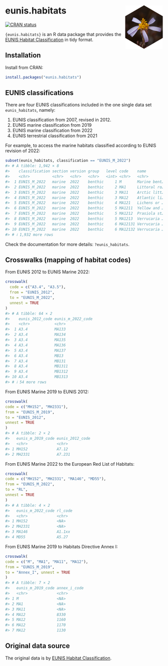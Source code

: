 
<!-- README.md is generated from README.Rmd. Please edit that file -->

# eunis.habitats <a href="https://rmagno.eu/eunis.habitats/"><img src="man/figures/logo.svg" align="right" height="139" /></a>

<!-- badges: start -->

[![CRAN
status](https://www.r-pkg.org/badges/version/eunis.habitats)](https://CRAN.R-project.org/package=eunis.habitats)
<!-- badges: end -->

`{eunis.habitats}` is an R data package that provides the [EUNIS Habitat
Classification](https://www.eea.europa.eu/data-and-maps/data/eunis-habitat-classification-1)
in tidy format.

## Installation

Install from CRAN:

``` r
install.packages("eunis.habitats")
```

## EUNIS classifications

There are four EUNIS classifications included in the one single data set
`eunis_habitats`, namely:

1.  EUNIS classification from 2007, revised in 2012.
2.  EUNIS marine classification from 2019
3.  EUNIS marine classification from 2022
4.  EUNIS terrestrial classification from 2021

For example, to access the marine habitats classified according to EUNIS
revision of 2022:

``` r
subset(eunis_habitats, classification == "EUNIS_M_2022")
#> # A tibble: 1,942 × 8
#>    classification section version group   level code    name         description
#>    <chr>          <chr>   <chr>   <chr>   <int> <chr>   <chr>        <chr>      
#>  1 EUNIS_M_2022   marine  2022    benthic     1 M       Marine bent… "Marine be…
#>  2 EUNIS_M_2022   marine  2022    benthic     2 MA1     Littoral ro… "Littoral …
#>  3 EUNIS_M_2022   marine  2022    benthic     3 MA11    Arctic litt… "Arctic li…
#>  4 EUNIS_M_2022   marine  2022    benthic     3 MA12    Atlantic li… "Atlantic …
#>  5 EUNIS_M_2022   marine  2022    benthic     4 MA121   Lichens or … "Lichen co…
#>  6 EUNIS_M_2022   marine  2022    benthic     5 MA1211  Yellow and … "Vertical …
#>  7 EUNIS_M_2022   marine  2022    benthic     5 MA1212  Prasiola st… "Exposed t…
#>  8 EUNIS_M_2022   marine  2022    benthic     5 MA1213  Verrucaria … "Bedrock o…
#>  9 EUNIS_M_2022   marine  2022    benthic     6 MA12131 Verrucaria … "The litto…
#> 10 EUNIS_M_2022   marine  2022    benthic     6 MA12132 Verrucaria … "Upper lit…
#> # ℹ 1,932 more rows
```

Check the documentation for more details: `?eunis_habitats`.

## Crosswalks (mapping of habitat codes)

From EUNIS 2012 to EUNIS Marine 2022:

``` r
crosswalk(
  code = c("A3.4", "A3.5"),
  from = "EUNIS_2012",
  to = "EUNIS_M_2022",
  unnest = TRUE
)
#> # A tibble: 64 × 2
#>    eunis_2012_code eunis_m_2022_code
#>    <chr>           <chr>            
#>  1 A3.4            MA133            
#>  2 A3.4            MA134            
#>  3 A3.4            MA135            
#>  4 A3.4            MA136            
#>  5 A3.4            MA137            
#>  6 A3.4            MB13             
#>  7 A3.4            MB131            
#>  8 A3.4            MB1311           
#>  9 A3.4            MB1312           
#> 10 A3.4            MB1313           
#> # ℹ 54 more rows
```

From EUNIS Marine 2019 to EUNIS 2012:

``` r
crosswalk(
code = c("MH152", "MH2331"),
from = "EUNIS_M_2019",
to = "EUNIS_2012",
unnest = TRUE
)
#> # A tibble: 2 × 2
#>   eunis_m_2019_code eunis_2012_code
#>   <chr>             <chr>          
#> 1 MH152             A7.12          
#> 2 MH2331            A7.231
```

From EUNIS Marine 2022 to the European Red List of Habitats:

``` r
crosswalk(
code = c("MH152", "MH2331", "MA146", "MD55"),
from = "EUNIS_M_2022",
to = "RL",
unnest = TRUE
)
#> # A tibble: 4 × 2
#>   eunis_m_2022_code rl_code
#>   <chr>             <chr>  
#> 1 MH152             <NA>   
#> 2 MH2331            <NA>   
#> 3 MA146             A1.1xx 
#> 4 MD55              A5.27
```

From EUNIS Marine 2019 to Habitats Directive Annex I:

``` r
crosswalk(
code = c("M", "MA1", "MA11", "MA12"),
from = "EUNIS_M_2019",
to = "Annex_I", unnest = TRUE
)
#> # A tibble: 7 × 2
#>   eunis_m_2019_code annex_i_code
#>   <chr>             <chr>       
#> 1 M                 <NA>        
#> 2 MA1               <NA>        
#> 3 MA11              <NA>        
#> 4 MA12              8330        
#> 5 MA12              1160        
#> 6 MA12              1170        
#> 7 MA12              1130
```

## Original data source

The original data is by [EUNIS Habitat
Classification](https://www.eea.europa.eu/data-and-maps/data/eunis-habitat-classification-1).
